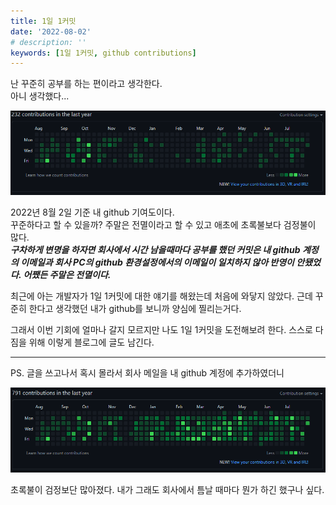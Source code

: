 ```yaml
---
title: 1일 1커밋
date: '2022-08-02'
# description: ''
keywords: [1일 1커밋, github contributions]
---
```


난 꾸준히 공부를 하는 편이라고 생각한다.  
아니 생각했다...

![2022년 8월 2일 기준 sonky740 github 기여도](./contributions.png)

2022년 8월 2일 기준 내 github 기여도이다.  
꾸준하다고 할 수 있을까? 주말은 전멸이라고 할 수 있고 애초에 초록불보다 검정불이 많다.  
**_구차하게 변명을 하자면 회사에서 시간 남을때마다 공부를 했던 커밋은 내 github 계정의 이메일과 회사 PC의 github 환경설정에서의 이메일이 일치하지 않아 반영이 안됐었다. 어쨌든 주말은 전멸이다._**

최근에 아는 개발자가 1일 1커밋에 대한 얘기를 해왔는데 처음에 와닿지 않았다. 근데 꾸준히 한다고 생각했던 내가 github를 보니까 양심에 찔리는거다.

그래서 이번 기회에 얼마나 갈지 모르지만 나도 1일 1커밋을 도전해보려 한다. 스스로 다짐을 위해 이렇게 블로그에 글도 남긴다.

---

PS. 글을 쓰고나서 혹시 몰라서 회사 메일을 내 github 계정에 추가하였더니

![2022년 8월 2일 기준 sonky740 github 기여도](./contributions_all.png)

초록불이 검정보단 많아졌다. 내가 그래도 회사에서 틈날 때마다 뭔가 하긴 했구나 싶다.
